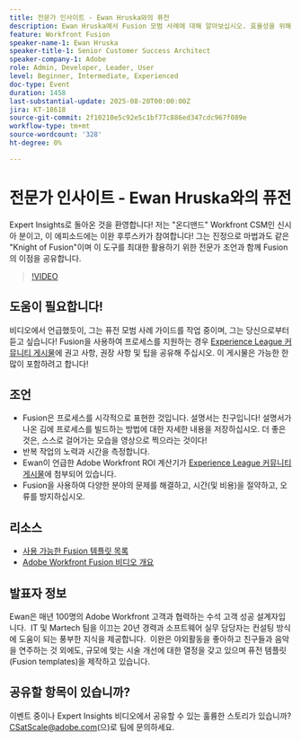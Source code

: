 ```yaml
---
title: 전문가 인사이트 - Ewan Hruska와의 퓨전
description: Ewan Hruska에서 Fusion 모범 사례에 대해 알아보십시오. 효율성을 위해 Adobe Workfront Fusion을 사용하여 워크플로우를 문서화, 최적화 및 확장하는 방법을 알아봅니다.
feature: Workfront Fusion
speaker-name-1: Ewan Hruska
speaker-title-1: Senior Customer Success Architect
speaker-company-1: Adobe
role: Admin, Developer, Leader, User
level: Beginner, Intermediate, Experienced
doc-type: Event
duration: 1458
last-substantial-update: 2025-08-20T00:00:00Z
jira: KT-18618
source-git-commit: 2f10210e5c92e5c1bf77c886ed347cdc967f089e
workflow-type: tm+mt
source-wordcount: '328'
ht-degree: 0%

---
```



# 전문가 인사이트 - Ewan Hruska와의 퓨전

Expert Insights로 돌아온 것을 환영합니다!  저는 &quot;온디맨드&quot; Workfront CSM인 신시아 분이고, 이 에피소드에는 이완 후루스카가 참여합니다! 그는 진정으로 마법과도 같은 &quot;Knight of Fusion&quot;이며 이 도구를 최대한 활용하기 위한 전문가 조언과 함께 Fusion의 이점을 공유합니다.

>[!VIDEO](https://video.tv.adobe.com/v/3469896/?learn=on&enablevpops)

## 도움이 필요합니다!

비디오에서 언급했듯이, 그는 퓨전 모범 사례 가이드를 작업 중이며, 그는 당신으로부터 듣고 싶습니다!  Fusion을 사용하여 프로세스를 지원하는 경우 [Experience League 커뮤니티 게시물](https://experienceleaguecommunities.adobe.com/t5/workfront-discussions/video-february-2024-workfront-expert-insights-fusion-with-ewan/td-p/657114)에 권고 사항, 권장 사항 및 팁을 공유해 주십시오. 이 게시물은 가능한 한 많이 포함하려고 합니다!

## 조언

* Fusion은 프로세스를 시각적으로 표현한 것입니다. 설명서는 친구입니다! 설명서가 나온 김에 프로세스를 빌드하는 방법에 대한 자세한 내용을 저장하십시오.  더 좋은 것은, 스스로 걸어가는 모습을 영상으로 찍으라는 것이다!
* 반복 작업의 노력과 시간을 측정합니다.
* Ewan이 언급한 Adobe Workfront ROI 계산기가 [Experience League 커뮤니티 게시물](https://experienceleaguecommunities.adobe.com/t5/workfront-discussions/video-february-2024-workfront-expert-insights-fusion-with-ewan/td-p/657114)에 첨부되어 있습니다.
* Fusion을 사용하여 다양한 분야의 문제를 해결하고, 시간(및 비용)을 절약하고, 오류를 방지하십시오.

## 리소스

* [사용 가능한 Fusion 템플릿 목록](https://experienceleague.adobe.com/docs/workfront/using/adobe-workfront-fusion/scenarios-in-fusion/fusion-scenario-templates/currently-available-fusion-templates.html?lang=en)
* [Adobe Workfront Fusion 비디오 개요](https://experienceleague.adobe.com/docs/workfront/using/adobe-workfront-fusion/get-started-with-workfront-fusion/fusion-basics-videos.html?lang=en)

## 발표자 정보

Ewan은 매년 100명의 Adobe Workfront 고객과 협력하는 수석 고객 성공 설계자입니다.  IT 및 Martech 팀을 이끄는 20년 경력과 소프트웨어 실무 담당자는 컨설팅 방식에 도움이 되는 풍부한 지식을 제공합니다.  이완은 야외활동을 좋아하고 친구들과 음악을 연주하는 것 외에도, 규모에 맞는 시술 개선에 대한 열정을 갖고 있으며 퓨전 템플릿(Fusion templates)을 제작하고 있습니다.

## 공유할 항목이 있습니까?

이벤트 중이나 Expert Insights 비디오에서 공유할 수 있는 훌륭한 스토리가 있습니까? [CSatScale@adobe.com](mailto:CSatScale@adobe.com)(으)로 팀에 문의하세요.
